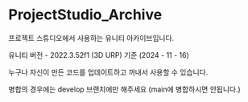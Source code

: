 # ProjectStudio_Archive
프로젝트 스튜디오에서 사용하는 유니티 아카이브입니다. 

유니티 버전 - 2022.3.52f1 (3D URP) 기준 (2024 - 11 - 16)

누구나 자신이 만든 코드를 업데이트하고 꺼내서 사용할 수 있습니다.

병합의 경우에는 develop 브랜치에만 해주세요 (main에 병합하시면 안됩니다.)
